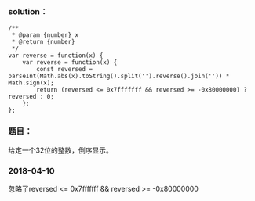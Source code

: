 
### solution：
```
/**
 * @param {number} x
 * @return {number}
 */
var reverse = function(x) {
	var reverse = function(x) {
		const reversed = parseInt(Math.abs(x).toString().split('').reverse().join('')) * Math.sign(x);
		return (reversed <= 0x7fffffff && reversed >= -0x80000000) ? reversed : 0;
	};
};
```

### 题目：
给定一个32位的整数，倒序显示。

### 2018-04-10
忽略了reversed <= 0x7fffffff && reversed >= -0x80000000
<br><br><br><br><br><br>
